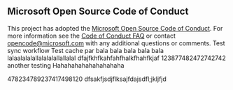 ## Microsoft Open Source Code of Conduct
This project has adopted the [Microsoft Open Source Code of Conduct](https://opensource.microsoft.com/codeofconduct/).
For more information see the [Code of Conduct FAQ](https://opensource.microsoft.com/codeofconduct/faq/) or contact [opencode@microsoft.com](mailto:opencode@microsoft.com) with any additional questions or comments.
Test sync workflow
Test cache par
bala bala bala bala bala
lalaalalalallalalalallallalal
dfajfkhfkahfahfhalkfhahfkjaf
123877482472742742
another testing
Hahahahahahahahahaha

478234789237417498120
dfsakfjsdjflksajfdajsdfl;jkljfjd
